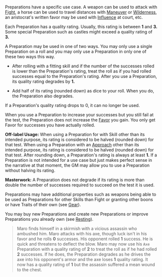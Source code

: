 Preparations have a specific use case. A weapon can be used to attack with [Fight](Skills#fight), a horse can be used to travel distances with [Maneuver](Skills#maneuver) or [Wilderness](Skills#wilderness), an aristocrat's written favor may be used with [Influence](Skills#influence) at court, etc.

Each Preparation has a quality rating. Usually, this rating is between **1** and **3.** Some special Preparation such as castles might exceed a quality rating of **3.**

A Preparation may be used in one of two ways. You may only use a single Preparation on a roll and you may only use a Preparation in only one of these two ways this way.

- After rolling with a fitting skill and if the number of the successes rolled is lower than the Preparation's rating, treat the roll as if you had rolled successes equal to the Preparation's rating. After you use a Preparation, its quality rating degrades by **1.**

- Add half of its rating (rounded down) as dice to your roll. When you do, the Preparation also degrades. 

If a Preparation's quality rating drops to 0, it can no longer be used.

When you use a Preparation to increase your successes but you still fail at the test, the Preparation does not increase the [Favor](Favor) you gain. You only get Favor for successes you have actually rolled.

**Off-label Usage:** When using a Preparation for with Skill other than its intended purpose, its rating is considered to be halved (rounded down) for that test. When using a Preparation with an [Approach](Approaches) other than its intended purpose, its rating is considered to be halved (rounded down) for that test. After rounding down, a Preparation's rating is always at least **1.** If a Preparation is not intended for a use case but just makes perfect sense in the narrative at that moment, the GM may allow you to use a Preparation without halving its rating.

**Masterwork:** A Preparation does not degrade if its rating is more than double the number of successes required to succeed on the test it is used.

Preparations may have additional properties such as weapons being able to be used as Preparations for other Skills than Fight or granting other boons or have Traits of their own (see [Gear](Gear)).

You may buy new Preparations and create new Preparations or improve Preparations you already own (see [Resting](Resting)).



> Maro finds himself in a skirmish with a vicious assassin who ambushed him. Maro attacks with his axe, though luck isn't in his favor and he rolls **0** successes. His opponent rolled **1** success. He is quick and threatens to deflect the blow. Maro may now use his `Axe` Preparation with a quality rating of **2** to treat the roll as if he had rolled **2** successes. If he does, the Preparation degrades as he drives the axe into his opponent's armor and the axe loses **1** quality rating. It now has a quality rating of **1** but the assassin suffered a mean wound to the chest.
